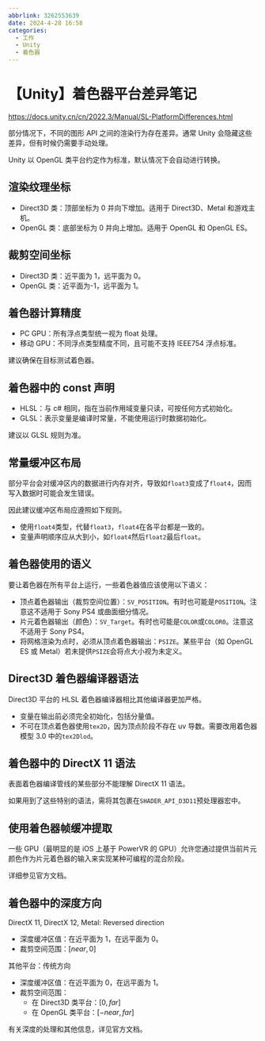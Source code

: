 ```yaml
---
abbrlink: 3262553639
date: 2024-4-28 16:58
categories:
  - 工作
  - Unity
  - 着色器
---
```

# 【Unity】着色器平台差异笔记

https://docs.unity.cn/cn/2022.3/Manual/SL-PlatformDifferences.html

部分情况下，不同的图形 API 之间的渲染行为存在差异。通常 Unity 会隐藏这些差异，但有时候仍需要手动处理。

Unity 以 OpenGL 类平台约定作为标准，默认情况下会自动进行转换。

## 渲染纹理坐标

- Direct3D 类：顶部坐标为 0 并向下增加。适用于 Direct3D、Metal 和游戏主机。
- OpenGL 类：底部坐标为 0 并向上增加。适用于 OpenGL 和 OpenGL ES。

## 裁剪空间坐标

- Direct3D 类：近平面为 1，远平面为 0。
- OpenGL 类：近平面为-1，远平面为 1。

## 着色器计算精度

- PC GPU：所有浮点类型统一视为 float 处理。
- 移动 GPU：不同浮点类型精度不同，且可能不支持 IEEE754 浮点标准。

建议确保在目标测试着色器。

## 着色器中的 const 声明

- HLSL：与 c# 相同，指在当前作用域变量只读，可按任何方式初始化。
- GLSL：表示变量是编译时常量，不能使用运行时数据初始化。

建议以 GLSL 规则为准。

## 常量缓冲区布局

部分平台会对缓冲区内的数据进行内存对齐，导致如`float3`变成了`float4`，因而写入数据时可能会发生错误。

因此建议缓冲区布局应遵照如下规则。

- 使用`float4`类型，代替`float3`，`float4`在各平台都是一致的。
- 变量声明顺序应从大到小，如`float4`然后`float2`最后`float`。

## 着色器使用的语义

要让着色器在所有平台上运行，一些着色器值应该使用以下语义：

- 顶点着色器输出（裁剪空间位置）：`SV_POSITION`。有时也可能是`POSITION`。注意这不适用于 Sony PS4 或曲面细分情况。
- 片元着色器输出（颜色）：`SV_Target`。有时也可能是`COLOR`或`COLOR0`。注意这不适用于 Sony PS4。
- 将网格渲染为点时，必须从顶点着色器输出：`PSIZE`。某些平台（如 OpenGL ES 或 Metal）若未提供`PSIZE`会将点大小视为未定义。

## Direct3D 着色器编译器语法

Direct3D 平台的 HLSL 着色器编译器相比其他编译器更加严格。

- 变量在输出前必须完全初始化，包括分量值。
- 不可在顶点着色器使用`tex2D`，因为顶点阶段不存在 uv 导数。需要改用着色器模型 3.0 中的`tex2Dlod`。

## 着色器中的 DirectX 11 语法

表面着色器编译管线的某些部分不能理解 DirectX 11 语法。

如果用到了这些特别的语法，需将其包裹在`SHADER_API_D3D11`预处理器宏中。

## 使用着色器帧缓冲提取

一些 GPU（最明显的是 iOS 上基于 PowerVR 的 GPU）允许您通过提供当前片元颜色作为片元着色器的输入来实现某种可编程的混合阶段。

详细参见官方文档。

## 着色器中的深度方向

DirectX 11, DirectX 12, Metal: Reversed direction

- 深度缓冲区值：在近平面为 1，在远平面为 0。
- 裁剪空间范围：$[near,0]$

其他平台：传统方向

- 深度缓冲区值：在近平面为 0，在远平面为 1。
- 裁剪空间范围：
  - 在 Direct3D 类平台：$[0,far]$
  - 在 OpenGL 类平台：$[-near,far]$

有关深度的处理和其他信息，详见官方文档。
